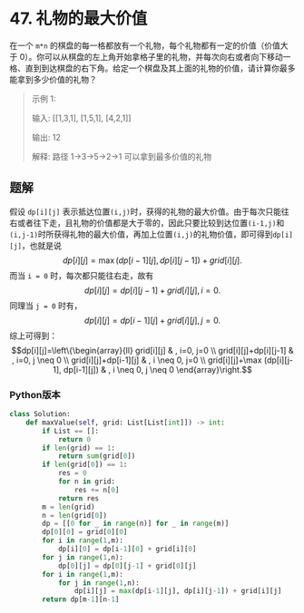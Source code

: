 # 47. 礼物的最大价值

在一个 `m*n` 的棋盘的每一格都放有一个礼物，每个礼物都有一定的价值（价值大于 0）。你可以从棋盘的左上角开始拿格子里的礼物，并每次向右或者向下移动一格、直到到达棋盘的右下角。给定一个棋盘及其上面的礼物的价值，请计算你最多能拿到多少价值的礼物？


> 示例 1:
> 
> 输入: 
> [[1,3,1],
>  [1,5,1],
>  [4,2,1]]
> 
> 输出: 12
> 
> 解释: 路径 1→3→5→2→1 可以拿到最多价值的礼物

## 题解
假设 `dp[i][j]` 表示抵达位置`(i,j)`时，获得的礼物的最大价值。由于每次只能往右或者往下走，且礼物的价值都是大于零的，因此只要比较到达位置`(i-1,j)`和`(i,j-1)`时所获得礼物的最大价值，再加上位置`(i,j)`的礼物价值，即可得到`dp[i][j]`，也就是说
$$dp[i][j] = \max(dp[i-1][j],dp[i][j-1])+grid[i][j].$$
而当 `i = 0` 时，每次都只能往右走，故有
$$dp[i][j] = dp[i][j-1] + grid[i][j], i = 0.$$
同理当 `j = 0` 时有，
$$dp[i][j] = dp[i-1][j] + grid[i][j], j = 0.$$
综上可得到：
$$dp[i][j]=\left\{\begin{array}{ll}
grid[i][j] & , i=0, j=0 \\
grid[i][j]+dp[i][j-1] & , i=0, j \neq 0 \\
grid[i][j]+dp[i-1][j] & , i \neq 0, j=0 \\
grid[i][j]+\max (dp[i][j-1], dp[i-1][j]) & , i \neq 0, j \neq 0
\end{array}\right.$$

### Python版本

```python
class Solution:
    def maxValue(self, grid: List[List[int]]) -> int:
        if List == []:
            return 0
        if len(grid) == 1:
            return sum(grid[0])
        if len(grid[0]) == 1:
            res = 0
            for n in grid:
                res += n[0]
            return res
        m = len(grid)
        n = len(grid[0])
        dp = [[0 for _ in range(n)] for _ in range(m)]
        dp[0][0] = grid[0][0]
        for i in range(1,m):
            dp[i][0] = dp[i-1][0] + grid[i][0]
        for j in range(1,n):
            dp[0][j] = dp[0][j-1] + grid[0][j]
        for i in range(1,m):
            for j in range(1,n):
                dp[i][j] = max(dp[i-1][j], dp[i][j-1]) + grid[i][j]
        return dp[m-1][n-1]

```